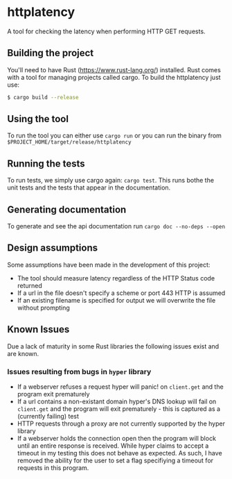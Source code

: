 # httplatency

A tool for checking the latency when performing HTTP GET requests.

## Building the project

You'll need to have Rust (https://www.rust-lang.org/) installed. Rust comes
with a tool for managing projects called cargo. To build the httplatency just
use:

```bash
$ cargo build --release
```

## Using the tool

To run the tool you can either use ``cargo run`` or you can run the binary from
``$PROJECT_HOME/target/release/httplatency``

## Running the tests

To run tests, we simply use cargo again: ``cargo test``.  This runs bothe the unit tests and the tests that appear in the documentation.

## Generating documentation

To generate and see the api documentation run ``cargo doc --no-deps --open``

## Design assumptions

Some assumptions have been made in the development of this project:

 * The tool should measure latency regardless of the HTTP Status code returned
 * If a url in the file doesn't specify a scheme or port 443 HTTP is assumed
 * If an existing filename is specified for output we will overwrite the file without prompting

## Known Issues

Due a lack of maturity in some Rust libraries the following issues exist and are known.

### Issues resulting from bugs in ``hyper`` library
 * If a webserver refuses a request hyper will panic! on ``client.get`` and the program exit prematurely
 * If a url contains a non-existant domain hyper's DNS lookup will fail on ``client.get`` and the program will exit prematurely - this is captured as a (currently failing) test
 * HTTP requests through a proxy are not currently supported by the hyper library
 * If a webserver holds the connection open then the program will block until an entire response is received. While hyper claims to accept a timeout in my testing this does not behave as expected. As such, I have removed the ability for the user to set a flag specifiying a timeout for requests in this program.
